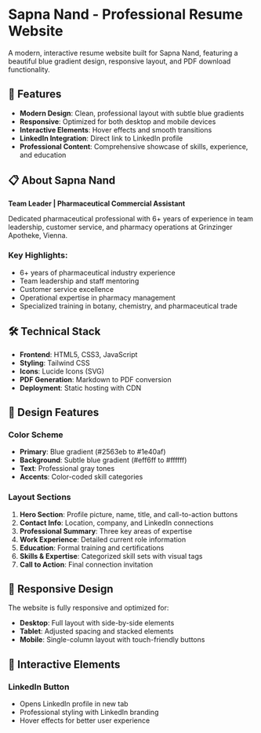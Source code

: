 # Sapna Nand - Professional Resume Website

A modern, interactive resume website built for Sapna Nand, featuring a beautiful blue gradient design, responsive layout, and PDF download functionality.

## 🌟 Features

- **Modern Design**: Clean, professional layout with subtle blue gradients
- **Responsive**: Optimized for both desktop and mobile devices
- **Interactive Elements**: Hover effects and smooth transitions
- **LinkedIn Integration**: Direct link to LinkedIn profile
- **Professional Content**: Comprehensive showcase of skills, experience, and education

## 📋 About Sapna Nand

**Team Leader | Pharmaceutical Commercial Assistant**

Dedicated pharmaceutical professional with 6+ years of experience in team leadership, customer service, and pharmacy operations at Grinzinger Apotheke, Vienna.

### Key Highlights:
- 6+ years of pharmaceutical industry experience
- Team leadership and staff mentoring
- Customer service excellence
- Operational expertise in pharmacy management
- Specialized training in botany, chemistry, and pharmaceutical trade

## 🛠️ Technical Stack

- **Frontend**: HTML5, CSS3, JavaScript
- **Styling**: Tailwind CSS
- **Icons**: Lucide Icons (SVG)
- **PDF Generation**: Markdown to PDF conversion
- **Deployment**: Static hosting with CDN

## 🎨 Design Features

### Color Scheme
- **Primary**: Blue gradient (#2563eb to #1e40af)
- **Background**: Subtle blue gradient (#eff6ff to #ffffff)
- **Text**: Professional gray tones
- **Accents**: Color-coded skill categories

### Layout Sections
1. **Hero Section**: Profile picture, name, title, and call-to-action buttons
2. **Contact Info**: Location, company, and LinkedIn connections
3. **Professional Summary**: Three key areas of expertise
4. **Work Experience**: Detailed current role information
5. **Education**: Formal training and certifications
6. **Skills & Expertise**: Categorized skill sets with visual tags
7. **Call to Action**: Final connection invitation

## 📱 Responsive Design

The website is fully responsive and optimized for:
- **Desktop**: Full layout with side-by-side elements
- **Tablet**: Adjusted spacing and stacked elements
- **Mobile**: Single-column layout with touch-friendly buttons

## 🔗 Interactive Elements

### LinkedIn Button
- Opens LinkedIn profile in new tab
- Professional styling with LinkedIn branding
- Hover effects for better user experience